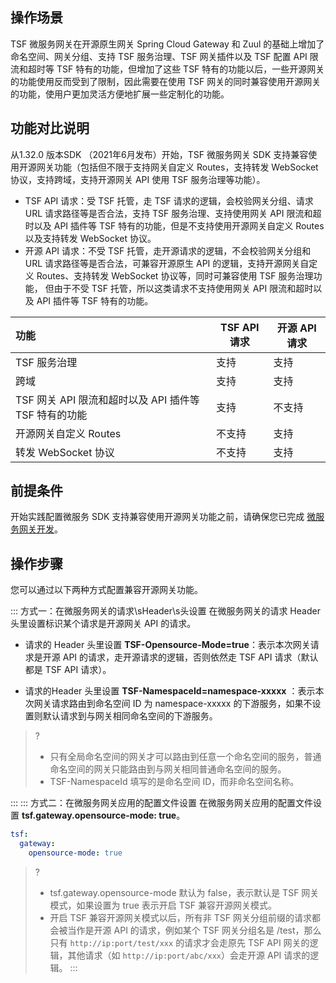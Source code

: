 ## 操作场景

TSF 微服务网关在开源原生网关 Spring Cloud Gateway 和 Zuul 的基础上增加了命名空间、网关分组、支持 TSF 服务治理、TSF 网关插件以及 TSF 配置 API 限流和超时等 TSF 特有的功能，但增加了这些 TSF 特有的功能以后，一些开源网关的功能使用反而受到了限制，因此需要在使用 TSF 网关的同时兼容使用开源网关的功能，使用户更加灵活方便地扩展一些定制化的功能。

## 功能对比说明

从1.32.0 版本SDK （2021年6月发布）开始，TSF 微服务网关 SDK 支持兼容使用开源网关功能（包括但不限于支持网关自定义 Routes，支持转发 WebSocket 协议，支持跨域，支持开源网关 API 使用 TSF 服务治理等功能）。

- TSF API 请求：受 TSF 托管，走 TSF 请求的逻辑，会校验网关分组、请求 URL 请求路径等是否合法，支持 TSF 服务治理、支持使用网关 API 限流和超时以及 API 插件等 TSF 特有的功能，但是不支持使用开源网关自定义 Routes 以及支持转发 WebSocket 协议。
- 开源 API 请求：不受 TSF 托管，走开源请求的逻辑，不会校验网关分组和 URL 请求路径等是否合法，可兼容开源原生 API 的逻辑，支持开源网关自定义 Routes、支持转发 WebSocket 协议等，同时可兼容使用 TSF 服务治理功能， 但由于不受 TSF 托管，所以这类请求不支持使用网关 API 限流和超时以及 API 插件等 TSF 特有的功能。

| 功能                                                  | TSF API 请求 | 开源 API 请求 |
| :---------------------------------------------------- | ------------ | ------------- |
| TSF 服务治理                                          | 支持         | 支持          |
| 跨域                                                  | 支持         | 支持          |
| TSF 网关 API 限流和超时以及 API 插件等 TSF 特有的功能 | 支持         | 不支持        |
| 开源网关自定义 Routes                                 | 不支持       | 支持          |
| 转发 WebSocket 协议                                   | 不支持       | 支持          |

## 前提条件

开始实践配置微服务 SDK 支持兼容使用开源网关功能之前，请确保您已完成 [微服务网关开发](https://cloud.tencent.com/document/product/649/40428)。

## 操作步骤
您可以通过以下两种方式配置兼容开源网关功能。

<dx-tabs>
::: 方式一：在微服务网关的请求\sHeader\s头设置
在微服务网关的请求 Header 头里设置标识某个请求是开源网关 API 的请求。

- 请求的 Header 头里设置 **TSF-Opensource-Mode=true**：表示本次网关请求是开源 API 的请求，走开源请求的逻辑，否则依然走 TSF API 请求（默认都是 TSF API 请求）。

- 请求的Header 头里设置 **TSF-NamespaceId=namespace-xxxxx** ：表示本次网关请求路由到命名空间 ID 为 namespace-xxxxx 的下游服务，如果不设置则默认请求到与网关相同命名空间的下游服务。

> ?
> - 只有全局命名空间的网关才可以路由到任意一个命名空间的服务，普通命名空间的网关只能路由到与网关相同普通命名空间的服务。
> - TSF-NamespaceId 填写的是命名空间 ID，而非命名空间名称。

:::
::: 方式二：在微服务网关应用的配置文件设置
在微服务网关应用的配置文件设置 **tsf.gateway.opensource-mode: true**。

```yaml
tsf:
  gateway:
    opensource-mode: true
```

>?
> - tsf.gateway.opensource-mode 默认为 false，表示默认是 TSF 网关模式，如果设置为 true 表示开启 TSF 兼容开源网关模式。
> - 开启 TSF 兼容开源网关模式以后，所有非 TSF 网关分组前缀的请求都会被当作是开源 API 的请求，例如某个 TSF 网关分组名是 /test，那么只有 `http://ip:port/test/xxx` 的请求才会走原先 TSF API 网关的逻辑，其他请求（如 `http://ip:port/abc/xxx`）会走开源 API 请求的逻辑。
:::
</dx-tabs>

